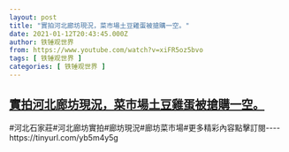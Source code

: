```yaml
---
layout: post
title: "實拍河北廊坊現況，菜市場土豆雞蛋被搶購一空。"
date: 2021-01-12T20:43:45.000Z
author: 铁锤观世界
from: https://www.youtube.com/watch?v=xiFR5oz5bvo
tags: [ 铁锤观世界 ]
categories: [ 铁锤观世界 ]
---
```

<!--1610484225000-->
[實拍河北廊坊現況，菜市場土豆雞蛋被搶購一空。](https://www.youtube.com/watch?v=xiFR5oz5bvo)
------

<div>
#河北石家莊#河北廊坊實拍#廊坊現況#廊坊菜市場#更多精彩內容點擊訂閱----https://tinyurl.com/yb5m4y5g
</div>
